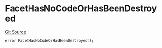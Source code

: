 # FacetHasNoCodeOrHasBeenDestroyed
[Git Source](https://github.com/thrackle-io/tron/blob/703713c2070ab34d0f0fc0114244d5a3fa7ac84a/src/client/token/handler/diamond/HandlerDiamond.sol)


```solidity
error FacetHasNoCodeOrHasBeenDestroyed();
```

